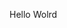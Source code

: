 Hello Wolrd








































































































































































































































































































































